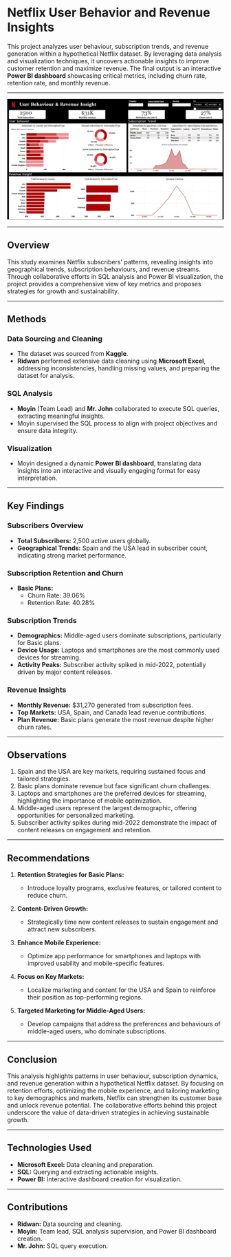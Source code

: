 #  Netflix User Behavior and Revenue Insights  

This project analyzes user behaviour, subscription trends, and revenue generation within a hypothetical Netflix dataset. By leveraging data analysis and visualization techniques, it uncovers actionable insights to improve customer retention and maximize revenue. The final output is an interactive **Power BI dashboard** showcasing critical metrics, including churn rate, retention rate, and monthly revenue.

---

![Netflix user behaviour Dashboard](https://github.com/M0Data/Netflix-user-behaviour-and-revenue-insight/blob/main/netflix%20dashboard.PNG?raw=true)

---

##  **Overview**

This study examines Netflix subscribers' patterns, revealing insights into geographical trends, subscription behaviours, and revenue streams. Through collaborative efforts in SQL analysis and Power BI visualization, the project provides a comprehensive view of key metrics and proposes strategies for growth and sustainability.

---

##  **Methods**

### **Data Sourcing and Cleaning**
- The dataset was sourced from **Kaggle**.  
- **Ridwan** performed extensive data cleaning using **Microsoft Excel**, addressing inconsistencies, handling missing values, and preparing the dataset for analysis.  

### **SQL Analysis**
- **Moyin** (Team Lead) and **Mr. John** collaborated to execute SQL queries, extracting meaningful insights.  
- Moyin supervised the SQL process to align with project objectives and ensure data integrity.  

### **Visualization**
- Moyin designed a dynamic **Power BI dashboard**, translating data insights into an interactive and visually engaging format for easy interpretation.  

---

##  **Key Findings**

### **Subscribers Overview**
- **Total Subscribers:** 2,500 active users globally.  
- **Geographical Trends:** Spain and the USA lead in subscriber count, indicating strong market performance.  

### **Subscription Retention and Churn**
- **Basic Plans:**  
  - Churn Rate: 39.06%  
  - Retention Rate: 40.28%  

### **Subscription Trends**
- **Demographics:** Middle-aged users dominate subscriptions, particularly for Basic plans.  
- **Device Usage:** Laptops and smartphones are the most commonly used devices for streaming.  
- **Activity Peaks:** Subscriber activity spiked in mid-2022, potentially driven by major content releases.  

### **Revenue Insights**
- **Monthly Revenue:** $31,270 generated from subscription fees.  
- **Top Markets:** USA, Spain, and Canada lead revenue contributions.  
- **Plan Revenue:** Basic plans generate the most revenue despite higher churn rates.  

---

##  **Observations**
1. Spain and the USA are key markets, requiring sustained focus and tailored strategies.  
2. Basic plans dominate revenue but face significant churn challenges.  
3. Laptops and smartphones are the preferred devices for streaming, highlighting the importance of mobile optimization.  
4. Middle-aged users represent the largest demographic, offering opportunities for personalized marketing.  
5. Subscriber activity spikes during mid-2022 demonstrate the impact of content releases on engagement and retention.  

---

##  **Recommendations**

1. **Retention Strategies for Basic Plans:**  
   - Introduce loyalty programs, exclusive features, or tailored content to reduce churn.  

2. **Content-Driven Growth:**  
   - Strategically time new content releases to sustain engagement and attract new subscribers.  

3. **Enhance Mobile Experience:**  
   - Optimize app performance for smartphones and laptops with improved usability and mobile-specific features.  

4. **Focus on Key Markets:**  
   - Localize marketing and content for the USA and Spain to reinforce their position as top-performing regions.  

5. **Targeted Marketing for Middle-Aged Users:**  
   - Develop campaigns that address the preferences and behaviours of middle-aged users, who dominate subscriptions.  

---

##  **Conclusion**

This analysis highlights patterns in user behaviour, subscription dynamics, and revenue generation within a hypothetical Netflix dataset. By focusing on retention efforts, optimizing the mobile experience, and tailoring marketing to key demographics and markets, Netflix can strengthen its customer base and unlock revenue potential. The collaborative efforts behind this project underscore the value of data-driven strategies in achieving sustainable growth.  

---

##  **Technologies Used**
- **Microsoft Excel:** Data cleaning and preparation.  
- **SQL:** Querying and extracting actionable insights.  
- **Power BI:** Interactive dashboard creation for visualization.  

---

##  **Contributions**
- **Ridwan:** Data sourcing and cleaning.  
- **Moyin:** Team lead, SQL analysis supervision, and Power BI dashboard creation.  
- **Mr. John:** SQL query execution.  

